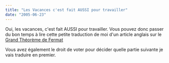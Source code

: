```yaml
---
title: "Les Vacances c'est fait AUSSI pour travailler"
date: "2005-06-23"
---
```


Oui, les vacances, c'est fait AUSSI pour travailler. Vous pouvez donc passer du bon temps à lire cette petite traduction de moi d'un article anglais sur le [Grand Théorème de Fermat](http://julienzamor.free.fr/maths/?p=12)

Vous avez également le droit de voter pour décider quelle partie suivante je vais traduire en premier.
